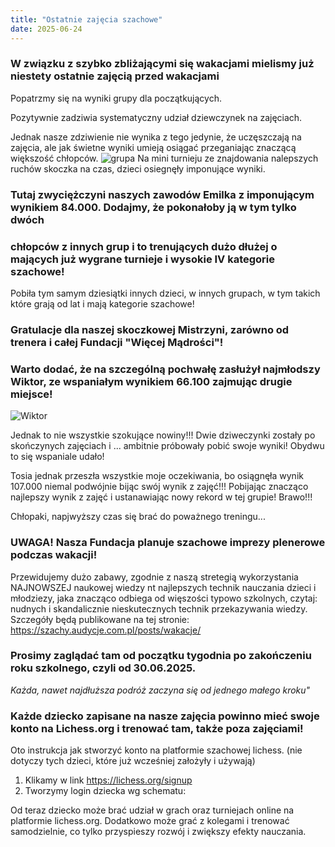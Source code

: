 ```yaml
---
title: "Ostatnie zajęcia szachowe"
date: 2025-06-24
---
```

### W związku z szybko zbliżającymi się wakacjami mielismy już niestety ostatnie zajęcią przed wakacjami
Popatrzmy się na wyniki grupy dla początkujących. 

Pozytywnie zadziwia systematyczny udział dziewczynek na zajęciach.

Jednak nasze zdziwienie nie wynika z tego jedynie, że uczęszczają na zajęcia, ale jak świetne wyniki umieją osiągać 
przeganiając znaczącą większość chłopców.
![grupa](/uploads/IMG_20250624_151113293.jpg)
Na mini turnieju ze znajdowania nalepszych ruchów skoczka na czas, dzieci osiegnęły imponujące wyniki.

###  Tutaj zwyciężczyni naszych zawodów Emilka z imponującym wynikiem 84.000. Dodajmy, że pokonałoby ją w tym tylko dwóch 
### chłopców z innych grup i to trenujących dużo dłużej o mających już wygrane turnieje i wysokie IV kategorie szachowe!

Pobiła tym samym dziesiątki innych dzieci, w innych grupach, w tym takich które grają od lat i mają kategorie szachowe!

### Gratulacje dla naszej skoczkowej Mistrzyni, zarówno od trenera i całej Fundacji "Więcej Mądrości"!


### Warto dodać, że na szczególną pochwałę zasłużył najmłodszy Wiktor, ze wspaniałym wynikiem 66.100 zajmując drugie miejsce!
![Wiktor](/uploads/IMG_20250624_151123499_BURST001.jpg)

Jednak to nie wszystkie szokujące nowiny!!!
Dwie dziweczynki zostały po skończynych zajęciach i ... ambitnie próbowały pobić swoje wyniki!
Obydwu to się wspaniale udało!

Tosia jednak przeszła wszystkie moje oczekiwania, bo osiągnęła wynik 107.000 niemal podwójnie bijąc swój wynik z zajęć!!!
Pobijając znacząco najlepszy wynik z zajęć i ustanawiając nowy rekord w tej grupie! Brawo!!!


Chłopaki, napjwyższy czas się brać do poważnego treningu...

### UWAGA! Nasza Fundacja planuje szachowe imprezy plenerowe podczas wakacji!
Przewidujemy dużo zabawy, zgodnie z naszą stretegią wykorzystania NAJNOWSZEJ naukowej wiedzy nt najlepszych technik 
nauczania dzieci i młodziezy, jaka znacząco odbiega od więszości typowo szkolnych, czytaj: nudnych i skandalicznie 
nieskutecznych technik przekazywania wiedzy.
Szczegóły będą publikowane na tej stronie:
https://szachy.audycje.com.pl/posts/wakacje/
### Prosimy zaglądać tam od początku tygodnia po zakończeniu roku szkolnego, czyli od 30.06.2025.

*Każda, nawet najdłuższa podróż zaczyna się od jednego małego kroku"*

### Każde dziecko zapisane na nasze zajęcia powinno mieć swoje konto na Lichess.org i trenować tam, także poza zajęciami!

Oto instrukcja jak stworzyć konto na platformie szachowej lichess. (nie dotyczy tych dzieci, które już wcześniej założyły i używają)

1. Klikamy w link https://lichess.org/signup
2. Tworzymy login dziecka wg schematu: 

Od teraz dziecko może brać udział w grach oraz turniejach online na platformie lichess.org. Dodatkowo może grać z kolegami i trenować samodzielnie, co tylko przyspieszy rozwój i zwiększy efekty nauczania.



